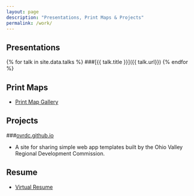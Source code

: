 ```yaml
---
layout: page
description: "Presentations, Print Maps & Projects"
permalink: /work/
---
```

## Presentations
{% for talk in site.data.talks %}
###[{{ talk.title }}]({{ talk.url}})
{% endfor %}

## Print Maps
- [Print Map Gallery](http://getbounds.com/map-gallery "Map Gallery")

## Projects

###[ovrdc.github.io](https://ovrdc.github.io)
 - A site for sharing simple web app templates built by the Ohio Valley Regional Development Commission.

## Resume
- [Virtual Resume](http://www.arcgis.com/apps/MapJournal/index.html?appid=97e1a75ea03043c392c1e6b09b1997d0&webmap=f21d3db8cc7e48c885e795bf679dd363)
